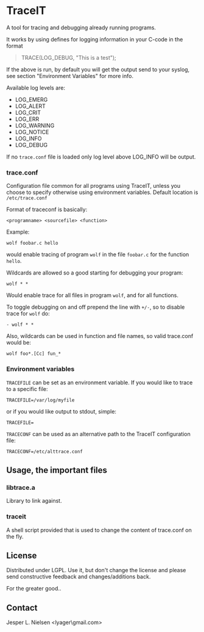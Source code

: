 
# TraceIT

A tool for tracing and debugging already running programs.

It works by using defines for logging information in your C-code in the
format

> TRACE(LOG_DEBUG, "This is a test");

If the above is run, by default you will get the output send to your
syslog, see section "Environment Variables" for more info.

Available log levels are:

 * LOG_EMERG
 * LOG_ALERT
 * LOG_CRIT
 * LOG_ERR
 * LOG_WARNING
 * LOG_NOTICE
 * LOG_INFO
 * LOG_DEBUG
	
If no `trace.conf` file is loaded only log level above LOG_INFO will be
output.

### trace.conf

Configuration file common for all programs using TraceIT, unless you
choose to specify otherwise using environment variables. Default
location is `/etc/trace.conf`

Format of traceconf is basically:

	<programname> <sourcefile> <function>
	
Example:
	
	wolf foobar.c hello

would enable tracing of program `wolf` in the file `foobar.c` for the
function `hello`.

Wildcards are allowed so a good starting for debugging your program:
	
	wolf * *

Would enable trace for all files in program `wolf`, and for all
functions.

To toggle debugging on and off prepend the line with `+/-`, so to
disable trace for `wolf` do:

	- wolf * *

Also, wildcards can be used in function and file names, so valid
trace.conf would be:

	wolf foo*.[Cc] fun_*


### Environment variables

`TRACEFILE` can be set as an environment variable. If you would like to
trace to a specific file:

	TRACEFILE=/var/log/myfile

or if you would like output to stdout, simple:

	TRACEFILE=

`TRACECONF` can be used as an alternative path to the TraceIT
configuration file:

	TRACECONF=/etc/alttrace.conf

## Usage, the important files

### libtrace.a

Library to link against. 

### traceit

A shell script provided that is used to change the content of trace.conf on the fly.

## License

Distributed under LGPL. Use it, but don't change the license and please
send constructive feedback and changes/additions back.

For the greater good..

## Contact

Jesper L. Nielsen <lyager\gmail.com>

